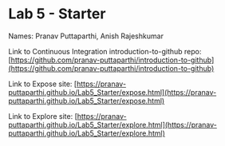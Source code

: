 # Lab 5 - Starter
Names: Pranav Puttaparthi, Anish Rajeshkumar

Link to Continuous Integration introduction-to-github repo: [https://github.com/pranav-puttaparthi/introduction-to-github](https://github.com/pranav-puttaparthi/introduction-to-github)

Link to Expose site: [https://pranav-puttaparthi.github.io/Lab5_Starter/expose.html](https://pranav-puttaparthi.github.io/Lab5_Starter/expose.html)

Link to Explore site: [https://pranav-puttaparthi.github.io/Lab5_Starter/explore.html](https://pranav-puttaparthi.github.io/Lab5_Starter/explore.html)


